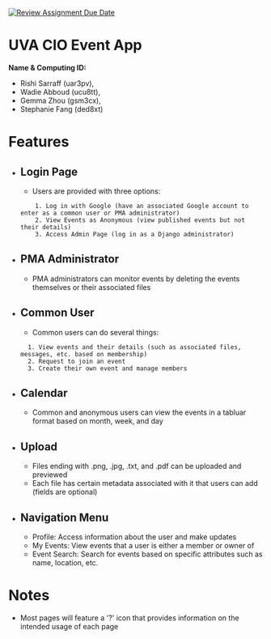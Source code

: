 [![Review Assignment Due Date](https://classroom.github.com/assets/deadline-readme-button-22041afd0340ce965d47ae6ef1cefeee28c7c493a6346c4f15d667ab976d596c.svg)](https://classroom.github.com/a/bknTyRar)
# UVA CIO Event App

__Name & Computing ID:__ <br>
<ul>
    <li> Rishi Sarraff (uar3pv), </li>
    <li> Wadie Abboud (ucu8tt), </li>
    <li> Gemma Zhou (gsm3cx),</li>
    <li> Stephanie Fang (ded8xt) </li>
</ul>

# Features
- Login Page
    -     
    - Users are provided with three options:
  ```
      1. Log in with Google (have an associated Google account to enter as a common user or PMA administrator)  
      2. View Events as Anonymous (view published events but not their details)  
      3. Access Admin Page (log in as a Django administrator)
  ```
- PMA Administrator
    - 
    - PMA administrators can monitor events by deleting the events themselves or their associated files
- Common User
    - 
    - Common users can do several things:
  ```
    1. View events and their details (such as associated files, messages, etc. based on membership)
    2. Request to join an event
    3. Create their own event and manage members
  ```
- Calendar
    - 
    - Common and anonymous users can view the events in a tabluar format based on month, week, and day
- Upload
    -     
    - Files ending with .png, .jpg, .txt, and .pdf can be uploaded and previewed
    - Each file has certain metadata associated with it that users can add (fields are optional)
- Navigation Menu
    - 
    - Profile: Access information about the user and make updates
    - My Events: View events that a user is either a member or owner of
    - Event Search: Search for events based on specific attributes such as name, location, etc.

# Notes
- Most pages will feature a '?' icon that provides information on the intended usage of each page
